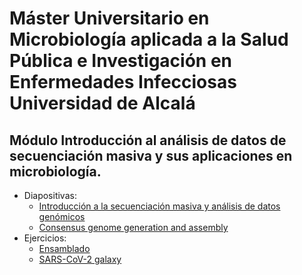 # Máster Universitario en Microbiología aplicada a la Salud Pública e Investigación en Enfermedades Infecciosas Universidad de Alcalá
## Módulo Introducción al análisis de datos de secuenciación masiva y sus aplicaciones en microbiología.

- Diapositivas:
  - [Introducción a la secuenciación masiva y análisis de datos genómicos](./slides/master_UAH-ISCIII_SecMasiva_ICuesta.pdf)
  - [Consensus genome generation and assembly](./slides/master_UAH-ISCIII_QCAssembly.pdf)
- Ejercicios:
  - [Ensamblado](http://galaxyproject.github.io/training-material/topics/assembly/tutorials/general-introduction/tutorial.html)
  - [SARS-CoV-2 galaxy](../resources/galaxy/exercises/SARS-CoV-2_trainig.md)
